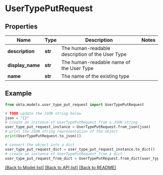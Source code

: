 # UserTypePutRequest


## Properties

Name | Type | Description | Notes
------------ | ------------- | ------------- | -------------
**description** | **str** | The human-readable description of the User Type | 
**display_name** | **str** | The human-readable name of the User Type | 
**name** | **str** | The name of the existing type | 

## Example

```python
from okta.models.user_type_put_request import UserTypePutRequest

# TODO update the JSON string below
json = "{}"
# create an instance of UserTypePutRequest from a JSON string
user_type_put_request_instance = UserTypePutRequest.from_json(json)
# print the JSON string representation of the object
print(UserTypePutRequest.to_json())

# convert the object into a dict
user_type_put_request_dict = user_type_put_request_instance.to_dict()
# create an instance of UserTypePutRequest from a dict
user_type_put_request_from_dict = UserTypePutRequest.from_dict(user_type_put_request_dict)
```
[[Back to Model list]](../README.md#documentation-for-models) [[Back to API list]](../README.md#documentation-for-api-endpoints) [[Back to README]](../README.md)


